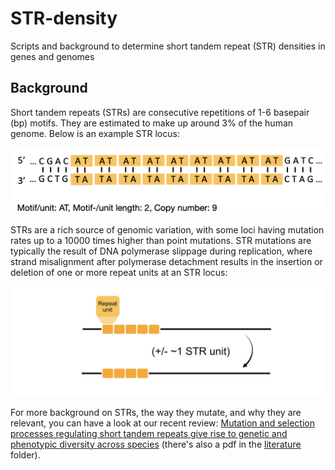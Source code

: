 # STR-density
Scripts and background to determine short tandem repeat (STR) densities in genes and genomes

## Background  

Short tandem repeats (STRs) are consecutive repetitions of 1-6 basepair (bp) motifs. They are estimated to make up around 3% of the human genome. Below is an example STR locus:  

![](images/str_example.png)  

STRs are a rich source of genomic variation, with some loci having mutation rates up to a 10000 times higher than point mutations. STR mutations are typically the result of DNA polymerase slippage during replication, where strand misalignment after polymerase detachment results in the insertion or deletion of one or more repeat units at an STR locus:  

![](images/str_slippage_example.png)

For more background on STRs, the way they mutate, and why they are relevant, you can have a look at our recent review: [Mutation and selection processes regulating short tandem repeats give rise to genetic and phenotypic diversity across species](https://onlinelibrary.wiley.com/doi/full/10.1111/jeb.14106) (there's also a pdf in the [literature](literature) folder).
